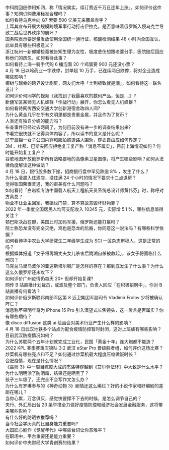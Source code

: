 中科院回应停用知网，称「情况属实，续订费近千万且连年上涨」，如何评价这件事？知网订购费用标准合理吗？  
如何看待乌克兰向 G7 索要 500 亿美元来覆盖赤字？  
土耳其宣布开展大规模跨境军事行动打击伊拉克，是否意味着俄罗斯入侵乌克兰导致二战后世界秩序的崩坏？  
国务院表示要足量发放使用全国统一通行证，核酸检测结果 48 小时内全国互认，此举具有哪些积极意义？  
浙江杭州一新郎婚检竟被告知生理为女性，极度悲伤想跟老婆分手，医院随后回应称他们的疏忽，如何看待此事？  
如何看待上海一骑手代购 6 桶泡面 20 个鸡蛋要 900 元还没小票？  
4 月 18 日以岭药业一字跌停，封单超 10 万手，已连续两日跌停，将对企业造成哪些影响？  
椰树与瑞幸的跨界设计刷屏，网友们大呼「土到极致就是潮」，如何看待这一联名设计？  
如何评价何同学的视频《我找到了我最喜欢的数码产品，但是....》?  
新疆军区某师无人机蜂群「作战行动」展开，你怎么看无人机蜂群？  
如何看待网传西安交通大学创新港宿舍改四人间?  
为什么黄金几乎在所有文明里都是贵重金属，并且作为了货币？  
人类还有独自分娩的能力吗？  
布查事件已经过去两周了，为何目前没有进一步的调查结果出来?  
书看完很快就不记得具体内容了，所以读书的意义是什么呢？  
辽宁盘锦一女子公园内穿和服拍照遭路人围劝，穿衣自由应如何界定？  
3M 、杜邦、巴斯夫回应拒绝复工复产称「消息不属实」，目前上海情况如何？何时能开始复工复产？  
谷歌地图开放俄罗斯所有战略要地的高像素卫星图像，将产生哪些影响？如何从法律角度解读这种做法？  
4 月 18 日，银行股多数下挫，招商银行盘中罕见跌逾 8% ，发生了什么？  
为什么凌晨入住酒店，没住满 24 个小时的情况下要求十二点退房？  
觉得张国荣很普通，我的审美有什么问题吗？  
如何看待「白岩松专访中国载人航天工程航天员系统总设计师黄伟芬」时，称呼对方黄总？  
物业不让业主回家，我砸烂门禁，算不算故意毁坏财物罪？  
2022 年一季度全国居民人均可支配收入 10345 元，实际增 5.1 %，哪些信息值得关注？  
顿巴斯决战在即，美国此时加码军援，俄罗斯还能打赢吗？  
院士称恐龙没有完全灭绝，鸡也是恐龙的后裔，你同意这一说法吗？有哪些科学依据？  
如何看待华中农业大学研究生二年级学生成为 SCI 一区杂志审稿人，这是正常的吗？  
根据媒体报道「女子将再婚丈夫女儿杀害后跳湖自杀被救起」，该女子将面临什么刑罚？  
乌克兰马里乌波尔的亚速斯塔尔钢厂是怎样的存在？那到底发生了什么事？为什么这么久俄罗斯还未攻下？  
如何评价广州疫情仍每天 20+ 但却开始复课?  
网传 B 站直播计划裁员，或波及整个部门，负责人回应「在积极招聘中」，你对 B 站直播有何看法？  
如何评价俄罗斯联邦南部军区第 8 近卫集团军副司令 Vladimir Frolov 少将被确认阵亡？  
消息称苹果明年将为 iPhone 15 Pro 引入潜望式长焦镜头，这一传言是否属实？你有哪些期待？  
像 disco diffusion 这类 ai 绘画会对美术行业产生什么样的影响？  
4 月 18 日武汉地铁多个站点为配合疫情防控暂时封闭，这对上班族有哪些影响？目前武汉防疫情况如何？  
为什么苏联两个五年计划就完成工业化，民国「黄金十年」连大炮都不能造？  
2022 KPL 春季赛重庆狼队 3:2 武汉 eStar Pro 晋级胜者组，如何评价这场比赛？  
炒菜机有哪些亮点和不足？如何通过炒菜机最大程度压缩做饭时长？  
合肥疫情，现在是什么情况？  
《巫师 3》中一周目练度大成的杰洛特穿越到《艾尔登法环》中大致是什么水平？  
为什么明明涂了防晒霜，结果还是晒黑了？  
孩子三年级了，还完全不会写作文怎么办？  
为什么有罗琳参与的《神奇动物 3》剧情还这么稀烂？好的小说作家和好编剧的差距在哪儿？  
当你心累，万念俱灰，感觉快要撑不下去的时候，是怎么调节自己的？  
央行、外汇局出台 23 条举措全力做好疫情防控和经济社会发展金融服务，这将带来哪些影响？  
有什么好的防晒衣推荐吗？  
当今社会学历真的比自身能力重要吗?  
大国匠心剧作《觉醒年代》中哪些台词让你意难平？  
在职场中，平台重要还是能力重要？  
如何评价中央财经大学青创赛的结果？  
